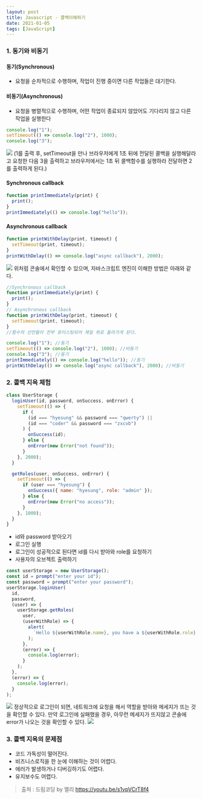```yaml
---
layout: post
title: Javascript - 콜백이해하기
date: 2021-01-05
tags: [JavaScript]
---
```


### 1. 동기와 비동기

#### 동기(Synchronous)

- 요청을 순차적으로 수행하며, 작업이 진행 중이면 다른 작업들은 대기한다.

#### 비동기(Asynchronous)

- 요청을 병렬적으로 수행하며, 어떤 작업이 종료되지 않았어도 기다리지 않고 다른 작업을 실행한다

```jsx
console.log("1");
setTimeout(() => console.log("2"), 1000);
console.log("3");
```

![](https://images.velog.io/images/hyehye/post/39fafffc-b4bb-49da-b553-ffd34284f99d/%E1%84%89%E1%85%B3%E1%84%8F%E1%85%B3%E1%84%85%E1%85%B5%E1%86%AB%E1%84%89%E1%85%A3%E1%86%BA%202021-01-04%20%E1%84%8B%E1%85%A9%E1%84%92%E1%85%AE%203.36.09.png)
(1를 출력 후, setTimeout을 만나 브라우저에게 1초 뒤에 전달된 콜백을 실행해달라고 요청한 다음 3을 출력하고 브라우저에서는 1초 뒤 콜백함수를 실행하라 전달하면 2를 출력하게 된다.)

#### Synchronous callback

```jsx
function printImmediately(print) {
  print();
}
printImmediately(() => console.log("hello"));
```

#### Asynchronous callback

```jsx
function printWithDelay(print, timeout) {
  setTimeout(print, timeout);
}
printWithDelay(() => console.log("async callback"), 2000);
```

![](https://images.velog.io/images/hyehye/post/faf0490d-2fa5-4354-b24a-7975c9697a06/%E1%84%89%E1%85%B3%E1%84%8F%E1%85%B3%E1%84%85%E1%85%B5%E1%86%AB%E1%84%89%E1%85%A3%E1%86%BA%202021-01-04%20%E1%84%8B%E1%85%A9%E1%84%92%E1%85%AE%203.41.34.png)
위처럼 콘솔에서 확인할 수 있으며, 자바스크립트 엔진이 이해한 방법은 아래와 같다.

```jsx
//Synchronous callback
function printImmediately(print) {
  print();
}
// Asynchronous callback
function printWithDelay(print, timeout) {
  setTimeout(print, timeout);
}
//함수의 선언들이 전부 호이스팅되어 제일 위로 올라가게 된다.

console.log("1"); //동기
setTimeout(() => console.log("2"), 1000); //비동기
console.log("3"); //동기
printImmediately(() => console.log("hello")); //동기
printWithDelay(() => console.log("async callback"), 2000); //비동기
```

### 2. 콜백 지옥 체험

```jsx
class UserStorage {
  loginUser(id, password, onSuccess, onError) {
    setTimeout(() => {
      if (
        (id === "hyesung" && password === "qwerty") ||
        (id === "coder" && password === "zxcvb")
      ) {
        onSuccess(id);
      } else {
        onError(new Error("not found"));
      }
    }, 2000);
  }

  getRoles(user, onSuccess, onError) {
    setTimeout(() => {
      if (user === "hyesung") {
        onSuccess({ name: "hyesung", role: "admin" });
      } else {
        onError(new Error("no access"));
      }
    }, 1000);
  }
}
```

- id와 password 받아오기
- 로그인 실행
- 로그인이 성공적으로 된다면 id를 다시 받아와 role를 요청하기
- 사용자의 오브젝트 출력하기

```jsx
const userStorage = new UserStorage();
const id = prompt("enter your id");
const password = prompt("enter your password");
userStorage.loginUser(
  id,
  password,
  (user) => {
    userStorage.getRoles(
      user,
      (userWithRole) => {
        alert(
          `Hello ${userWithRole.name}, you have a ${userWithRole.role} role`
        );
      },
      (error) => {
        console.log(error);
      }
    );
  },
  (error) => {
    console.log(error);
  }
);
```

![](https://images.velog.io/images/hyehye/post/1fb29e2c-5d5f-45e7-8ca8-b844ec756775/%E1%84%89%E1%85%B3%E1%84%8F%E1%85%B3%E1%84%85%E1%85%B5%E1%86%AB%E1%84%89%E1%85%A3%E1%86%BA%202021-01-04%20%E1%84%8B%E1%85%A9%E1%84%92%E1%85%AE%204.03.29.png)
정상적으로 로그인이 되면, 네트워크에 요청을 해서 역할을 받아와 메세지가 뜨는 것을 확인할 수 있다.
만약 로그인에 실패했을 경우, 아무런 메세지가 뜨지않고 콘솔에 error가 나오는 것을 확인할 수 있다.
![](https://images.velog.io/images/hyehye/post/5e0cc059-5ddd-4553-a0b0-d851a535d57e/%E1%84%89%E1%85%B3%E1%84%8F%E1%85%B3%E1%84%85%E1%85%B5%E1%86%AB%E1%84%89%E1%85%A3%E1%86%BA%202021-01-04%20%E1%84%8B%E1%85%A9%E1%84%92%E1%85%AE%204.05.57.png)

### 3. 콜백 지옥의 문제점

- 코드 가독성이 떨어진다.
- 비즈니스로직을 한 눈에 이해하는 것이 어렵다.
- 에러가 발생하거나 디버깅하기도 어렵다.
- 유지보수도 어렵다.

> 출처 : 드림코딩 by 엘리 https://youtu.be/s1vpVCrT8f4
